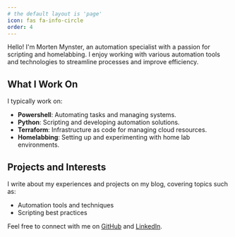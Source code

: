 ```yaml
---
# the default layout is 'page'
icon: fas fa-info-circle
order: 4
---
```

Hello! I'm Morten Mynster, an automation specialist with a passion for scripting and homelabbing. I enjoy working with various automation tools and technologies to streamline processes and improve efficiency.

## What I Work On

I typically work on:

- **Powershell**: Automating tasks and managing systems.
- **Python**: Scripting and developing automation solutions.
- **Terraform**: Infrastructure as code for managing cloud resources.
- **Homelabbing**: Setting up and experimenting with home lab environments.

## Projects and Interests

I write about my experiences and projects on my blog, covering topics such as:

- Automation tools and techniques
- Scripting best practices

Feel free to connect with me on [GitHub](https://github.com/mynster9361) and [LinkedIn](https://www.linkedin.com/in/mortenmynster).
